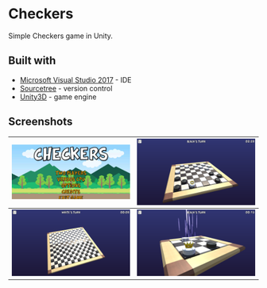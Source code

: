 # Checkers
Simple Checkers game in Unity.


## Built with

* [Microsoft Visual Studio 2017](https://visualstudio.microsoft.com/pl/downloads/) - IDE
* [Sourcetree](https://www.sourcetreeapp.com/) - version control
* [Unity3D](https://unity3d.com/) - game engine

## Screenshots
| <img src="Screenshots/bigboard2.png" width="480"> | <img src="Screenshots/Board.png" width="480"> |
|:-------------------------:|:-------------------------:|
| <img src="Screenshots/Bigboard.png" width="480"> | <img src="Screenshots/Promotion.png" width="480"> |
